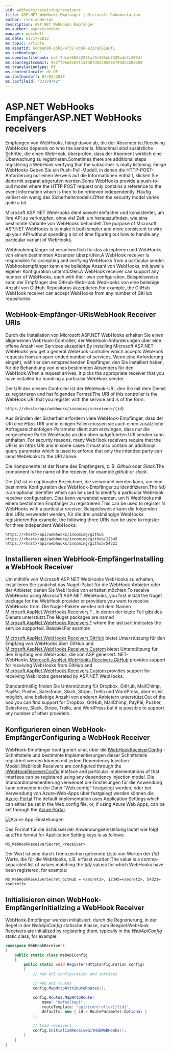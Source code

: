 ```yaml
---
uid: webhooks/receiving/receivers
title: ASP.NET WebHooks Empfänger | Microsoft-Dokumentation
author: rick-anderson
description: ASP.NET WebHooks Empfänger
ms.author: aspnetcontent
manager: wpickett
ms.date: 01/17/2012
ms.topic: article
ms.assetid: 6cdea089-15b2-4732-8c68-921ca561a8f1
ms.technology: ''
ms.openlocfilehash: be1f7dcef60642231af9c593eb7329ede7c2094f
ms.sourcegitcommit: 953ff9ea4369f154d6fd0239599279ddd3280009
ms.translationtype: MT
ms.contentlocale: de-DE
ms.lasthandoff: 07/03/2018
ms.locfileid: "37374742"
---
```

# <a name="aspnet-webhooks-receivers"></a><span data-ttu-id="35def-103">ASP.NET WebHooks Empfänger</span><span class="sxs-lookup"><span data-stu-id="35def-103">ASP.NET WebHooks receivers</span></span>

<span data-ttu-id="35def-104">Empfangen von WebHooks, hängt davon ab, die der Absender ist.</span><span class="sxs-lookup"><span data-stu-id="35def-104">Receiving WebHooks depends on who the sender is.</span></span> <span data-ttu-id="35def-105">Manchmal sind zusätzliche Schritte, die einen WebHook, überprüfen, dass der Abonnent wirklich eine Überwachung zu registrieren.</span><span class="sxs-lookup"><span data-stu-id="35def-105">Sometimes there are additional steps registering a WebHook verifying that the subscriber is really listening.</span></span> <span data-ttu-id="35def-106">Einige WebHooks Geben Sie ein Push-Pull-Modell, in denen die HTTP-POST-Anforderung nur einen Verweis auf die Informationen enthält, klicken Sie dann mit separat abgerufen werden.</span><span class="sxs-lookup"><span data-stu-id="35def-106">Some WebHooks provide a push-to-pull model where the HTTP POST request only contains a reference to the event information which is then to be retrieved independently.</span></span> <span data-ttu-id="35def-107">Häufig variiert ein wenig des Sicherheitsmodells.</span><span class="sxs-lookup"><span data-stu-id="35def-107">Often the security model varies quite a bit.</span></span>

<span data-ttu-id="35def-108">Microsoft ASP.NET WebHooks dient sowohl einfacher und konsistenter, um Ihre API zu verknüpfen, ohne viel Zeit, um herauszufinden, wie eine bestimmte Variante von WebHooks behandelt.</span><span class="sxs-lookup"><span data-stu-id="35def-108">The purpose of Microsoft ASP.NET WebHooks is to make it both simpler and more consistent to wire up your API without spending a lot of time figuring out how to handle any particular variant of WebHooks.</span></span>

<span data-ttu-id="35def-109">Webhookempfänger ist verantwortlich für das akzeptieren und WebHooks von einem bestimmten Absender überprüfen.</span><span class="sxs-lookup"><span data-stu-id="35def-109">A WebHook receiver is responsible for accepting and verifying WebHooks from a particular sender.</span></span> <span data-ttu-id="35def-110">Webhookempfänger kann eine beliebige Anzahl von WebHooks, mit jeweils eigener Konfiguration unterstützen.</span><span class="sxs-lookup"><span data-stu-id="35def-110">A WebHook receiver can support any number of WebHooks, each with their own configuration.</span></span> <span data-ttu-id="35def-111">Beispielsweise kann der Empfänger des GitHub-WebHook WebHooks von eine beliebige Anzahl von GitHub-Repositorys akzeptieren.</span><span class="sxs-lookup"><span data-stu-id="35def-111">For example, the GitHub WebHook receiver can accept WebHooks from any number of GitHub repositories.</span></span>

## <a name="webhook-receiver-uris"></a><span data-ttu-id="35def-112">WebHook-Empfänger-URIs</span><span class="sxs-lookup"><span data-stu-id="35def-112">WebHook Receiver URIs</span></span>

<span data-ttu-id="35def-113">Durch die Installation von Microsoft ASP.NET WebHooks erhalten Sie einen allgemeinen WebHook-Controller, der WebHook-Anforderungen über eine offene Anzahl von Services akzeptiert.</span><span class="sxs-lookup"><span data-stu-id="35def-113">By installing Microsoft ASP.NET WebHooks you get a general WebHook controller which accepts WebHook requests from an open-ended number of services.</span></span> <span data-ttu-id="35def-114">Wenn eine Anforderung eingeht, wählt er den entsprechenden Empfänger, den Sie installiert haben, für die Behandlung von eines bestimmten Absenders für den WebHook.</span><span class="sxs-lookup"><span data-stu-id="35def-114">When a request arrives, it picks the appropriate receiver that you have installed for handling a particular WebHook sender.</span></span>

<span data-ttu-id="35def-115">Der URI des diesem Controller ist der WebHook-URI, den Sie mit dem Dienst zu registrieren und hat folgendes Format:</span><span class="sxs-lookup"><span data-stu-id="35def-115">The URI of this controller is the WebHook URI that you register with the service and is of the form:</span></span>

```
https://<host>/api/webhooks/incoming/<receiver>/{id}
```

<span data-ttu-id="35def-116">Aus Gründen der Sicherheit erfordern viele WebHook-Empfänger, dass der URI eine *Https* URI und in einigen Fällen müssen sie auch einen zusätzliche Abfragezeichenfolgen-Parameter dient zum erzwingen, dass nur die vorgesehene Partei WebHooks an den oben aufgeführten URI senden kann enthalten .</span><span class="sxs-lookup"><span data-stu-id="35def-116">For security reasons, many WebHook receivers require that the URI is an *https* URI and in some cases it must also contain an additional query parameter which is used to enforce that only the intended party can send WebHooks to the URI above.</span></span>

<span data-ttu-id="35def-117">Die <em> <receiver> </em> Komponente ist der Name des Empfängers, z. B. <em>Github</em> oder <em>Slack</em>.</span><span class="sxs-lookup"><span data-stu-id="35def-117">The <em><receiver></em> component is the name of the receiver, for example <em>github</em> or <em>slack</em>.</span></span>

<span data-ttu-id="35def-118">Die *{Id}* ist ein optionaler Bezeichner, die verwendet werden kann, um eine bestimmte Konfiguration des WebHook-Empfänger zu identifizieren.</span><span class="sxs-lookup"><span data-stu-id="35def-118">The *{id}* is an optional identifier which can be used to identify a particular WebHook receiver configuration.</span></span> <span data-ttu-id="35def-119">Dies kann verwendet werden, um N WebHooks mit einem bestimmten Empfänger zu registrieren.</span><span class="sxs-lookup"><span data-stu-id="35def-119">This can be used to register N WebHooks with a particular receiver.</span></span> <span data-ttu-id="35def-120">Beispielsweise kann die folgenden drei URIs verwendet werden, für die drei unabhängige WebHooks registrieren:</span><span class="sxs-lookup"><span data-stu-id="35def-120">For example, the following three URIs can be used to register for three independent WebHooks:</span></span>

```
https://<host>/api/webhooks/incoming/github
https://<host>/api/webhooks/incoming/github/12345
https://<host>/api/webhooks/incoming/github/54321
```

## <a name="installing-a-webhook-receiver"></a><span data-ttu-id="35def-121">Installieren einen WebHook-Empfänger</span><span class="sxs-lookup"><span data-stu-id="35def-121">Installing a WebHook Receiver</span></span>

<span data-ttu-id="35def-122">Um mithilfe von Microsoft ASP.NET WebHooks WebHooks zu erhalten, installieren Sie zunächst das Nuget-Paket für die WebHook-Anbieter oder der Anbieter, denen Sie WebHooks von erhalten möchten.</span><span class="sxs-lookup"><span data-stu-id="35def-122">To receive WebHooks using Microsoft ASP.NET WebHooks, you first install the Nuget package for the WebHook provider or providers you want to receive WebHooks from.</span></span> <span data-ttu-id="35def-123">Die Nuget-Pakete werden mit dem Namen [Microsoft.AspNet.WebHooks.Receivers.\*](https://www.nuget.org/packages?q=Microsoft.AspNet.WebHooks.Receivers) , in denen der letzte Teil gibt des Diensts unterstützt.</span><span class="sxs-lookup"><span data-stu-id="35def-123">The Nuget packages are named [Microsoft.AspNet.WebHooks.Receivers.\*](https://www.nuget.org/packages?q=Microsoft.AspNet.WebHooks.Receivers) where the last part indicates the service supported.</span></span> <span data-ttu-id="35def-124">Beispiel:</span><span class="sxs-lookup"><span data-stu-id="35def-124">For example</span></span>

<span data-ttu-id="35def-125">[Microsoft.AspNet.WebHooks.Receivers.GitHub](https://www.nuget.org/packages?q=Microsoft.AspNet.WebHooks.Receivers.GitHub) bietet Unterstützung für den Empfang von WebHooks über GitHub und [Microsoft.AspNet.WebHooks.Receivers.Custom](https://www.nuget.org/packages?q=Microsoft.AspNet.WebHooks.Receivers.Custom) bietet Unterstützung für den Empfang von WebHooks, die von ASP generiert. NET-WebHooks.</span><span class="sxs-lookup"><span data-stu-id="35def-125">[Microsoft.AspNet.WebHooks.Receivers.GitHub](https://www.nuget.org/packages?q=Microsoft.AspNet.WebHooks.Receivers.GitHub) provides support for receiving WebHooks from GitHub and [Microsoft.AspNet.WebHooks.Receivers.Custom](https://www.nuget.org/packages?q=Microsoft.AspNet.WebHooks.Receivers.Custom) provides support for receiving WebHooks generated by ASP.NET WebHooks.</span></span>

<span data-ttu-id="35def-126">Standardmäßig finden Sie Unterstützung für Dropbox, GitHub, MailChimp, PayPal, Pusher, Salesforce, Slack, Stripe, Trello und WordPress, aber es ist möglich, eine beliebige Anzahl von anderen Anbietern unterstützt.</span><span class="sxs-lookup"><span data-stu-id="35def-126">Out of the box you can find support for Dropbox, GitHub, MailChimp, PayPal, Pusher, Salesforce, Slack, Stripe, Trello, and WordPress but it is possible to support any number of other providers.</span></span>

## <a name="configuring-a-webhook-receiver"></a><span data-ttu-id="35def-127">Konfigurieren einen WebHook-Empfänger</span><span class="sxs-lookup"><span data-stu-id="35def-127">Configuring a WebHook Receiver</span></span>

<span data-ttu-id="35def-128">WebHook-Empfänger konfiguriert sind, über die [IWebHookReceiverConfig](https://github.com/aspnet/WebHooks/blob/master/src/Microsoft.AspNet.WebHooks.Receivers/WebHooks/IWebHookReceiverConfig.cs) -Schnittstelle und bestimmte Implementierungen dieser Schnittstelle registriert werden können mit jedem Dependency Injection-Modell.</span><span class="sxs-lookup"><span data-stu-id="35def-128">WebHook Receivers are configured through the [IWebHookReceiverConfig](https://github.com/aspnet/WebHooks/blob/master/src/Microsoft.AspNet.WebHooks.Receivers/WebHooks/IWebHookReceiverConfig.cs) inteface and particular implementations of that interface can be registered using any dependency injection model.</span></span> <span data-ttu-id="35def-129">Die Standardimplementierung verwendet die Einstellungen für die Anwendung kann entweder in der Datei "Web.config" festgelegt werden, oder bei Verwendung von Azure-Web-Apps über festgelegt werden können die [Azure-Portal](https://portal.azure.com/).</span><span class="sxs-lookup"><span data-stu-id="35def-129">The default implementation uses Application Settings which can either be set in the Web.config file, or, if using Azure Web Apps, can be set through the [Azure Portal](https://portal.azure.com/).</span></span>

![Azure-App-Einstellungen](_static/AzureAppSettings.png)

<span data-ttu-id="35def-131">Das Format für die Schlüssel der Anwendungseinstellung lautet wie folgt aus:</span><span class="sxs-lookup"><span data-stu-id="35def-131">The format for Application Setting keys is as follows:</span></span>

```
MS_WebHookReceiverSecret_<receiver>
```

<span data-ttu-id="35def-132">Der Wert ist eine durch Trennzeichen getrennte Liste von Werten der *{Id}* Werte, die für die WebHooks, z.B. erfasst wurden:</span><span class="sxs-lookup"><span data-stu-id="35def-132">The value is a comma-separated list of values matching the *{id}* values for which WebHooks have been registered, for example:</span></span>

```
MS_WebHookReceiverSecret_GitHub = <secret1>, 12345=<secret2>, 54321=<secret3>
```

## <a name="initializing-a-webhook-receiver"></a><span data-ttu-id="35def-133">Initialisieren einen WebHook-Empfänger</span><span class="sxs-lookup"><span data-stu-id="35def-133">Initializing a WebHook Receiver</span></span>

<span data-ttu-id="35def-134">WebHook-Empfänger werden initialisiert, durch die Registrierung, in der Regel in der *WebApiConfig* statische Klasse, zum Beispiel:</span><span class="sxs-lookup"><span data-stu-id="35def-134">WebHook Receivers are initialized by registering them, typically in the *WebApiConfig* static class, for example:</span></span>

```csharp
namespace WebHookReceivers
{
    public static class WebApiConfig
    {
        public static void Register(HttpConfiguration config)
        {
            // Web API configuration and services

            // Web API routes
            config.MapHttpAttributeRoutes();

            config.Routes.MapHttpRoute(
                name: "DefaultApi",
                routeTemplate: "api/{controller}/{id}",
                defaults: new { id = RouteParameter.Optional }
            );

            // Load receivers
            config.InitializeReceiveGitHubWebHooks();
        }
    }
}
```

